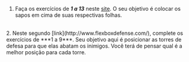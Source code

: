 1. Faça os exercícios de ***1 a 13*** neste [site](https://flexboxfroggy.com). O seu objetivo é colocar os sapos em cima de suas respectivas folhas.
<br>
2. Neste segundo [link](http://www.flexboxdefense.com/), complete os exercícios de ***1 a 9***. Seu objetivo aqui é posicionar as torres de defesa para que elas abatam os inimigos. Você terá de pensar qual é a melhor posição para cada torre.